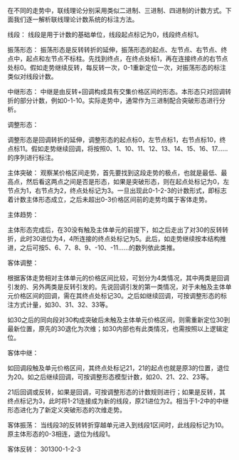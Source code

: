 在不同的走势中，联线理论分别采用类似二进制、三进制、四进制的计数方式。下面我们逐一解析联线理论计数系统的标注方法。

 线段：
 线段是用于计数的基础单位，线段起点标记为0，线段终点标1。

振荡形态：
 振荡形态是反转转折的延伸，振荡形态的起点、左节点、右节点、终点中，起点和左节点不标柱。先找到终点，在终点处标1，再在连接终点的右节点处标0。假如走势继续反转，每反转一次，0-1重新定位一次，对振荡形态的标注类似对线段计数。

中继形态：
 中继是由反转+回调构成具有交集价格区间的形态。本形态只对回调转折的部分计数，例如0-1-10。实际走势中，通常作为三进制配合突破形态进行分析。

调整形态：

调整形态是回调转折的延伸，调整形态的起点标0，左节点标1，右节点标10，终点标11。假如走势继续回调，将按照0、1、10、11、12、13、14、15、16、17……的序列进行标注。

主体突破：
 观察某价格区间走势，首先要找到这段走势的极点，也就是最低、最高点，然后看这两点之间是否是形态，如果是突破形态，则在起点处标记为0，左节点为1，右节点为2，终点处标记为3。一旦出现此0-1-2-3的计数形式，即标志着计数主体形态成立，之后未超出0-3价格区间前的走势均属于客体走势。

主体趋势：

主体形态完成后，在30没有触及主体单元的前提下，如之后走出了对30的反转转折，此时30进位为4，4所连接的终点处标记为5。此后，如走势继续按本结构推进，之后可按5、6、7、8、9、-10、-11……的数列依此类推。

客体调整：

根据客体走势相对主体单元的价格区间比较，可划分为4类情况，其中两类是回调引发的、另外两类是反转引发的。先说回调引发的第一类情况，对于未触及主体单元价格区间的回调，需在其终点处标记30。之后如继续回调，可按调整形态的标注方式计量，如30、31、32、33等。

 如30之后的同向段对30构成突破后未触及主体单元价格区间，则需重新定位30到最新位置，原先的30退化为次维；如30内部也有此类情况，也需按照以上逻辑定位。

 

客体中继：

如回调段触及单元价格区间，其终点处标记21，21的起点也就是原3的位置，退位为20。如之后继续回调，可按调整形态模型计数，如20、21、22、23等。

 21后回调或反转，如果是回调，可按调整形态的计数规则进行；如果是反转，其终点标记为3，此时将1-21连接成为新的线段，原21进位为2。相当于1-2中的中继形态进化为了新定义突破形态的次维走势。

 客体振荡：
 当线段3的反转转折穿越单元进入到线段1区间时，此线段标记为10。原主体形态的0-3相连，退位为线段1。

客体反转：
 301300-1-2-3